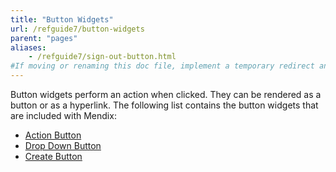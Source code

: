 ```yaml
---
title: "Button Widgets"
url: /refguide7/button-widgets
parent: "pages"
aliases:
    - /refguide7/sign-out-button.html
#If moving or renaming this doc file, implement a temporary redirect and let the respective team know they should update the URL in the product. See Mapping to Products for more details.
---
```



Button widgets perform an action when clicked. They can be rendered as a button or as a hyperlink. The following list contains the button widgets that are included with Mendix:

*   [Action Button](action-button)
*   [Drop Down Button](drop-down-button)
*   [Create Button](new-button)
